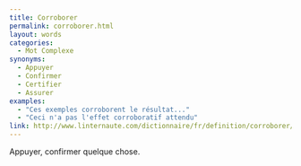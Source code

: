 ```yaml
---
title: Corroborer
permalink: corroborer.html
layout: words
categories:
  - Mot Complexe
synonyms:
  - Appuyer
  - Confirmer
  - Certifier
  - Assurer
examples:
  - "Ces exemples corroborent le résultat..."
  - "Ceci n'a pas l'effet corroboratif attendu"
link: http://www.linternaute.com/dictionnaire/fr/definition/corroborer/
---
```


Appuyer, confirmer quelque chose.
